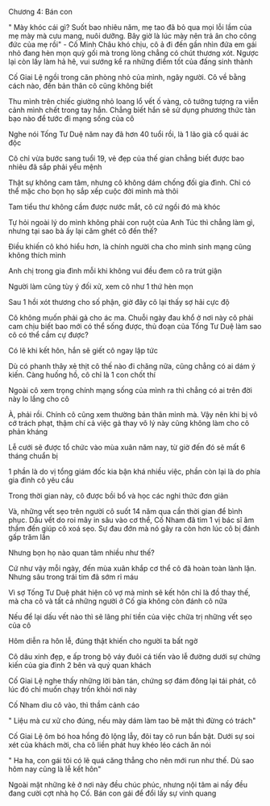 




Chương 4: Bán con


" Mày khóc cái gì? Suốt bao nhiêu năm, mẹ tao đã bỏ qua mọi lỗi lầm của mẹ mày mà cưu mang, nuôi dưỡng. Bây giờ là lúc mày nên trả ân cho công đức của mẹ rồi" - Cố Minh Châu khó chịu, cô ả đi đến gần nhìn đứa em gái nhỏ đang hèn mọn quỳ gối mà trong lòng chẳng có chút thương xót. Ngược lại còn lấy làm hả hê, vui sướng kể ra những điểm tốt của đấng sinh thành

Cố Giai Lệ ngồi trong căn phòng nhỏ của mình, ngây người. Cô về bằng cách nào, đến bản thân cô cũng không biết

Thu mình trên chiếc giường nhỏ loang lổ vết ố vàng, cô tưởng tượng ra viễn cảnh mình chết trong tay hắn. Chẳng biết hắn sẽ sử dụng phương thức tàn bạo nào để tước đi mạng sống của cô

Nghe nói Tống Tư Duệ năm nay đã hơn 40 tuổi rồi, là 1 lão già cổ quái ác độc

Cô chỉ vừa bước sang tuổi 19, vẻ đẹp của thế gian chẳng biết được bao nhiêu đã sắp phải yểu mệnh

Thật sự không cam tâm, nhưng cô không dám chống đối gia đình. Chỉ có thể mặc cho bọn họ sắp xếp cuộc đời mình mà thôi

Tam tiểu thư không cầm được nước mắt, cô cứ ngồi đó mà khóc

Tự hỏi ngoài lý do mình không phải con ruột của Anh Túc thì chẳng làm gì, nhưng tại sao bà ấy lại căm ghét cô đến thế?

Điều khiến cô khó hiểu hơn, là chính người cha cho mình sinh mạng cũng không thích mình

Anh chị trong gia đình mỗi khi không vui đều đem cô ra trút giận

Người làm cũng tùy ý đối xử, xem cô như 1 thứ hèn mọn

Sau 1 hồi xót thương cho số phận, giờ đây cô lại thấy sợ hãi cực độ

Cô không muốn phải gả cho ác ma. Chuỗi ngày đau khổ ở nơi này cô phải cam chịu biết bao mới có thể sống được, thủ đoạn của Tống Tư Duệ làm sao cô có thể cầm cự được?

Có lẽ khi kết hôn, hắn sẽ giết cô ngay lập tức

Dù có phanh thây xẻ thịt cô thế nào đi chăng nữa, cũng chẳng có ai dám ý kiến. Càng huống hồ, cô chỉ là 1 con chốt thí

Ngoài cô xem trọng chính mạng sống của mình ra thì chẳng có ai trên đời này lo lắng cho cô

À, phải rồi. Chính cô cũng xem thường bản thân mình mà. Vậy nên khi bị vô cớ trách phạt, thậm chí cả việc gả thay vô lý này cũng không làm cho cô phản kháng

Lễ cưới sẽ được tổ chức vào mùa xuân năm nay, từ giờ đến đó sẽ mất 6 tháng chuẩn bị

1 phần là do vị tổng giám đốc kia bận khá nhiều việc, phần còn lại là do phía gia đình cô yêu cầu

Trong thời gian này, cô được bồi bổ và học các nghi thức đơn giản

Và, những vết sẹo trên người cô suốt 14 năm qua cần thời gian để bình phục. Dấu vết do roi mây in sâu vào cơ thể, Cố Nham đã tìm 1 vị bác sĩ âm thầm đến giúp cô xoá sẹo. Sự đau đớn mà nó gây ra còn hơn lúc cô bị đánh gấp trăm lần

Nhưng bọn họ nào quan tâm nhiều như thế?

Cứ như vậy mỗi ngày, đến mùa xuân khắp cơ thể cô đã hoàn toàn lành lặn. Nhưng sâu trong trái tim đã sớm rỉ máu

Vì sợ Tống Tư Duệ phát hiện cô vợ mà mình sẽ kết hôn chỉ là đồ thay thế, mà cha cô và tất cả những người ở Cố gia không còn đánh cô nữa

Nếu để lại dấu vết nào thì sẽ lãng phí tiền của việc chữa trị những vết sẹo của cô



Hôm diễn ra hôn lễ, đúng thật khiến cho người ta bất ngờ

Cô dâu xinh đẹp, e ấp trong bộ váy đuôi cá tiến vào lễ đường dưới sự chứng kiến của gia đình 2 bên và quý quan khách

Cố Giai Lệ nghe thấy những lời bàn tán, chứng sợ đám đông lại tái phát, cô lúc đó chỉ muốn chạy trốn khỏi nơi này

Cố Nham dìu cô vào, thì thầm cảnh cáo

" Liệu mà cư xử cho đúng, nếu mày dám làm tao bẽ mặt thì đừng có trách"

Cố Giai Lệ ôm bó hoa hồng đỏ lộng lẫy, đôi tay cô run bần bật. Dưới sự soi xét của khách mời, cha cô liền phát huy khéo léo cách ăn nói

" Ha ha, con gái tôi có lẽ quá căng thẳng cho nên mới run như thế. Dù sao hôm nay cũng là lễ kết hôn"

Ngoài mặt những kẻ ở nơi này đều chúc phúc, nhưng nội tâm ai nấy đều đang cười cợt nhà họ Cố. Bán con gái để đổi lấy sự vinh quang




